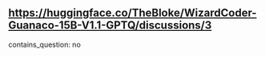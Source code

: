 ## https://huggingface.co/TheBloke/WizardCoder-Guanaco-15B-V1.1-GPTQ/discussions/3

contains_question: no